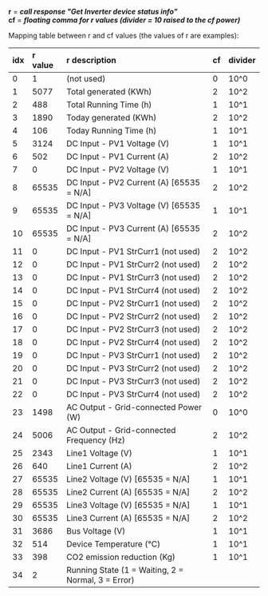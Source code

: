 **r** = ***call response "Get Inverter device status info"***  
**cf** = ***floating comma for r values (divider = 10 raised to the cf power)***

Mapping table between r and cf values (the values of r are examples):

| idx | r value | r description | cf | divider |
| :--- | :--- | :--- | :--- | :--- |
| 0  | 1 | (not used) | 0 | 10^0 |	
| 1  | 5077	| Total generated (KWh) | 2 | 10^2 |
| 2  | 488 | Total Running Time (h)	| 1 | 10^1 |
| 3  | 1890 | Today generated (KWh)	| 2 | 10^2 |
| 4  | 106 | Today Running Time (h)	| 1 | 10^1 |
| 5  | 3124	| DC Input - PV1 Voltage (V) | 1 | 10^1 |
| 6  | 502 | DC Input - PV1 Current (A)	| 2 | 10^2 |
| 7  | 0 | DC Input - PV2 Voltage (V) | 1 | 10^1 |
| 8  | 65535 | DC Input - PV2 Current (A)	[65535 = N/A] | 2 | 10^2 |
| 9  | 65535 | DC Input - PV3 Voltage (V)	[65535 = N/A] | 1 | 10^1 |
| 10 | 65535 | DC Input - PV3 Current (A)	[65535 = N/A] | 2 | 10^2 |
| 11 | 0 | DC Input - PV1 StrCurr1 (not used) | 2 | 10^2 |
| 12 | 0 | DC Input - PV1 StrCurr2 (not used) | 2 | 10^2 |
| 13 | 0 | DC Input - PV1 StrCurr3 (not used) | 2 | 10^2 |
| 14 | 0 | DC Input - PV1 StrCurr4 (not used) | 2 | 10^2 |
| 15 | 0 | DC Input - PV2 StrCurr1 (not used) | 2 | 10^2 |
| 16 | 0 | DC Input - PV2 StrCurr2 (not used) | 2 | 10^2 |
| 17 | 0 | DC Input - PV2 StrCurr3 (not used) | 2 | 10^2 |
| 18 | 0 | DC Input - PV2 StrCurr4 (not used) | 2 | 10^2 |
| 19 | 0 | DC Input - PV3 StrCurr1 (not used) | 2 | 10^2 |
| 20 | 0 | DC Input - PV3 StrCurr2 (not used) | 2 | 10^2 |
| 21 | 0 | DC Input - PV3 StrCurr3 (not used) | 2 | 10^2 |
| 22 | 0 | DC Input - PV3 StrCurr4 (not used) | 2 | 10^2 |
| 23 | 1498	| AC Output - Grid-connected Power (W) | 0 | 10^0 |
| 24 | 5006	| AC Output - Grid-connected Frequency (Hz) | 2 | 10^2 |
| 25 | 2343	| Line1 Voltage (V) | 1 | 10^1 |
| 26 | 640 | Line1 Current (A) | 2 | 10^2 |
| 27 | 65535 | Line2 Voltage (V)	[65535 = N/A] | 1 | 10^1 |
| 28 | 65535 | Line2 Current (A)	[65535 = N/A] | 2 | 10^2 |
| 29 | 65535 | Line3 Voltage (V)	[65535 = N/A] | 1 | 10^1 |
| 30 | 65535 | Line3 Current (A)	[65535 = N/A] | 2 | 10^2 |
| 31 | 3686	| Bus Voltage (V) | 1 | 10^1 |
| 32 | 514 | Device Temperature (°C) | 1 | 10^1 |
| 33 | 398 | CO2 emission reduction (Kg) | 1 | 10^1 |
| 34 | 2 | Running State (1 = Waiting, 2 = Normal, 3 = Error) | | |


